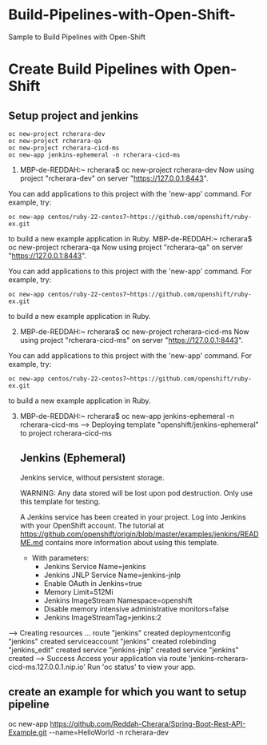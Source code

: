 # Build-Pipelines-with-Open-Shift-
Sample to Build Pipelines with Open-Shift 

# Create Build Pipelines with Open-Shift 


## Setup project and jenkins


    oc new-project rcherara-dev
    oc new-project rcherara-qa
    oc new-project rcherara-cicd-ms
    oc new-app jenkins-ephemeral -n rcherara-cicd-ms 


1. MBP-de-REDDAH:~ rcherara$ oc new-project rcherara-dev
Now using project "rcherara-dev" on server "https://127.0.0.1:8443".

You can add applications to this project with the 'new-app' command. For example, try:

    oc new-app centos/ruby-22-centos7~https://github.com/openshift/ruby-ex.git

to build a new example application in Ruby.
MBP-de-REDDAH:~ rcherara$ oc new-project rcherara-qa
Now using project "rcherara-qa" on server "https://127.0.0.1:8443".

You can add applications to this project with the 'new-app' command. For example, try:

    oc new-app centos/ruby-22-centos7~https://github.com/openshift/ruby-ex.git

to build a new example application in Ruby.

2. MBP-de-REDDAH:~ rcherara$ oc new-project rcherara-cicd-ms
Now using project "rcherara-cicd-ms" on server "https://127.0.0.1:8443".

You can add applications to this project with the 'new-app' command. For example, try:

    oc new-app centos/ruby-22-centos7~https://github.com/openshift/ruby-ex.git

to build a new example application in Ruby.

3. MBP-de-REDDAH:~ rcherara$ oc new-app jenkins-ephemeral -n rcherara-cicd-ms
--> Deploying template "openshift/jenkins-ephemeral" to project rcherara-cicd-ms

     Jenkins (Ephemeral)
     ---------
     Jenkins service, without persistent storage.
     
     WARNING: Any data stored will be lost upon pod destruction. Only use this template for testing.

     A Jenkins service has been created in your project.  Log into Jenkins with your OpenShift account.  The tutorial at https://github.com/openshift/origin/blob/master/examples/jenkins/README.md contains more information about using this template.

     * With parameters:
        * Jenkins Service Name=jenkins
        * Jenkins JNLP Service Name=jenkins-jnlp
        * Enable OAuth in Jenkins=true
        * Memory Limit=512Mi
        * Jenkins ImageStream Namespace=openshift
        * Disable memory intensive administrative monitors=false
        * Jenkins ImageStreamTag=jenkins:2

--> Creating resources ...
    route "jenkins" created
    deploymentconfig "jenkins" created
    serviceaccount "jenkins" created
    rolebinding "jenkins_edit" created
    service "jenkins-jnlp" created
    service "jenkins" created
--> Success
    Access your application via route 'jenkins-rcherara-cicd-ms.127.0.0.1.nip.io' 
    Run 'oc status' to view your app.

    
    
## create an example for which you want to setup pipeline   


oc new-app https://github.com/Reddah-Cherara/Spring-Boot-Rest-API-Example.git --name=HelloWorld -n rcherara-dev

